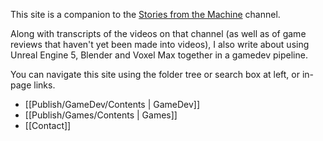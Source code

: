 This site is a companion to the [Stories from the Machine](https://www.youtube.com/@machine_stories) channel.

Along with transcripts of the videos on that channel (as well as of game reviews that haven't yet been made into videos), I also write about using Unreal Engine 5, Blender and Voxel Max together in a gamedev pipeline.

You can navigate this site using the folder tree or search box at left, or in-page links.

- [[Publish/GameDev/Contents | GameDev]]
- [[Publish/Games/Contents | Games]]
- [[Contact]]
